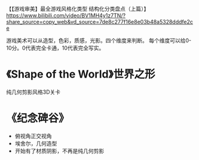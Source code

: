 
【【游戏审美】最全游戏风格化类型 结构化分类盘点（上篇）】 https://www.bilibili.com/video/BV1MH4y1z7TN/?share_source=copy_web&vd_source=7de8c277f16e8e03b48a5328dddfe2ce


游戏美术可以从造型，色彩，质感，光影。四个维度来判断。
每个维度可以给0-10分。0代表完全卡通，10代表完全写实。



# 《Shape of the World》世界之形

纯几何剪影风格3D关卡



# 《纪念碑谷》

- 俯视角正交视角
- 埃舍尔，几何造型
- 开始有了材质阴影，不再是纯几何剪影